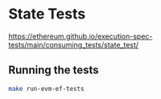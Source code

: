 # State Tests

https://ethereum.github.io/execution-spec-tests/main/consuming_tests/state_test/

## Running the tests

```bash
make run-evm-ef-tests
```
